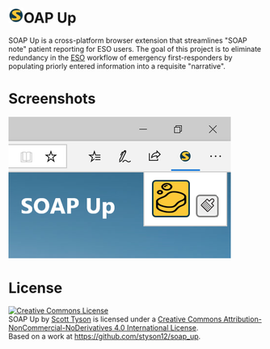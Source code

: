 <img src="./icons/soap_up_icon128.png" alt="icon" width="30"/>OAP Up
===================================================

SOAP Up is a cross-platform browser extension that streamlines "SOAP note" patient reporting for ESO users. The goal of this project is to eliminate redundancy in the <a href="https://www.esosuite.net">ESO</a> workflow of emergency first-responders by populating priorly entered information into a requisite "narrative".

Screenshots
===========
<img src="./promotional_tile.png" alt="screenshot displaying pop-up"/>

License
=======

<a rel="license" href="http://creativecommons.org/licenses/by-nc-nd/4.0/"><img alt="Creative Commons License" style="border-width:0" src="https://i.creativecommons.org/l/by-nc-nd/4.0/80x15.png" /></a><br /><span xmlns:dct="http://purl.org/dc/terms/" property="dct:title">SOAP Up</span> by <a xmlns:cc="http://creativecommons.org/ns#" href="https://github.com/styson12/soap_up" property="cc:attributionName" rel="cc:attributionURL">Scott Tyson</a> is licensed under a <a rel="license" href="http://creativecommons.org/licenses/by-nc-nd/4.0/">Creative Commons Attribution-NonCommercial-NoDerivatives 4.0 International License</a>.<br />Based on a work at <a xmlns:dct="http://purl.org/dc/terms/" href="https://github.com/styson12/soap_up" rel="dct:source">https://github.com/styson12/soap_up</a>.